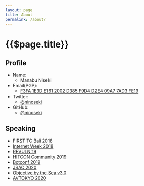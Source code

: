 ```yaml
---
layout: page
title: About
permalink: /about/
---
```


# {{$page.title}}

## Profile

- Name:
  - Manabu Niseki
- Email(PGP):
  - [F3FA 1E3D E161 2002 D385 F9D4 D2E4 09A7 7AD3 FE19](https://flowcrypt.com/pub/manabu.niseki@gmail.com)
- Twitter:
  - [@ninoseki](https://twitter.com/ninoseki)
- GitHub:
  - [@ninoseki](https://github.com/ninoseki)

## Speaking

- FIRST TC Bali 2018
- [Internet Week 2018](https://www.nic.ad.jp/ja/materials/iw/2018/proceedings/d2/d2-1-ishimaru.pdf)
- [REVULN'19](https://revuln.com/files/slides/revuln19/revuln19_4.pdf)
- [HITCON Community 2019](https://hitcon.org/2019/CMT/slide-files/d2_s1_r1.pdf)
- [Botconf 2019](https://www.botconf.eu/wp-content/uploads/2019/12/B2019-Ishimaru-Niseki-Ogawa-Mantis.pdf)
- [JSAC 2020](https://drive.google.com/file/d/1BEyYtTUJeeEG436TPYh3Ur66WorIlYjw/view)
- [Objective by the Sea v3.0](https://objectivebythesea.com/v3/talks/OBTS_v3_mNiseki_sIshimaru.pdf)
- [AVTOKYO 2020](https://speakerdeck.com/ninoseki/avtokyo-2020-phishing-kit-analysis-workshop)
